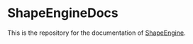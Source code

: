 # ShapeEngineDocs

This is the repository for the documentation of [ShapeEngine](https://github.com/DaveGreen-Games/ShapeEngine).
